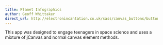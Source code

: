 ```yaml
---
title: Planet Infographics
author: Geoff Whittaker
direct_url: http://electronincantation.co.uk/sass/canvas_buttons/buttons.html
---
```


This app was designed to engage teenagers in space science and uses a mixture of jCanvas and normal canvas element methods.
